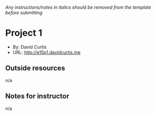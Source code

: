 *Any instructions/notes in italics should be removed from the template before submitting* 

# Project 1
+ By: David Curtis
+ URL: <http://e15p1.davidcurtis.me>

## Outside resources
n/a

## Notes for instructor
n/a